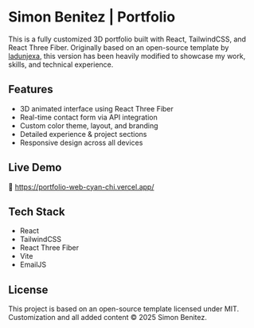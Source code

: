 # Simon Benitez | Portfolio

This is a fully customized 3D portfolio built with React, TailwindCSS, and React Three Fiber. Originally based on an open-source template by [ladunjexa](https://github.com/ladunjexa/reactjs18-3d-portfolio), this version has been heavily modified to showcase my work, skills, and technical experience.

## Features
- 3D animated interface using React Three Fiber
- Real-time contact form via API integration
- Custom color theme, layout, and branding
- Detailed experience & project sections
- Responsive design across all devices

## Live Demo
🚀 https://portfolio-web-cyan-chi.vercel.app/

## Tech Stack
- React
- TailwindCSS
- React Three Fiber
- Vite
- EmailJS

## License
This project is based on an open-source template licensed under MIT.  
Customization and all added content © 2025 Simon Benitez.
